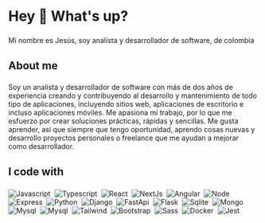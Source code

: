 <h1 align="left">Hey 👋 What's up?</h1>

###

<p align="left">Mi nombre es Jesús, soy analista y desarrollador de software, de colombia</p>

###

<h2 align="left">About me</h2>

###

<p align="left">Soy un analista y desarrollador de software con más de dos años de experiencia creando y contribuyendo al desarrollo y mantenimiento de todo tipo de aplicaciones, incluyendo sitios web, aplicaciones de escritorio e incluso aplicaciones móviles. Me apasiona mi trabajo, por lo que me esfuerzo por crear soluciones prácticas, rápidas y sencillas. Me gusta aprender, así que siempre que tengo oportunidad, aprendo cosas nuevas y desarrollo proyectos personales o freelance que me ayudan a mejorar como desarrollador.</p>

###

<h2 align="left">I code with</h2>

###
  ![Javascript](https://img.shields.io/badge/javascript-%23323330.svg?style=for-the-badge&logo=javascript&logoColor=%23F7DF1E)&nbsp;
  ![Typescript](https://img.shields.io/badge/typescript-%231572B6.svg?style=for-the-badge&logo=typescript&logoColor=white)&nbsp;
  ![React](https://img.shields.io/badge/react-%231572B6.svg?style=for-the-badge&logo=react&logoColor=white)&nbsp;
  ![NextJs](https://img.shields.io/badge/next.js-%23F4534B.svg?style=for-the-badge&logo=nextdotjs&logoColor=white)&nbsp;
  ![Angular](https://img.shields.io/badge/angular-0F0F11.svg?style=for-the-badge&logo=angular&logoColor=white)&nbsp;
  ![Node](https://img.shields.io/badge/Node.js-%5FA04E.svg?style=for-the-badge&logo=nodedotjs&logoColor=white)&nbsp;
  ![Express](https://img.shields.io/badge/express-000000.svg?style=for-the-badge&logo=express&logoColor=white)&nbsp;
  ![Python](https://img.shields.io/badge/python-3776AB.svg?style=for-the-badge&logo=python&logoColor=white)&nbsp;
  ![Django](https://img.shields.io/badge/Django-0F0F11.svg?style=for-the-badge&logo=django&logoColor=white)&nbsp;
  ![FastApi](https://img.shields.io/badge/fastapi-009688.svg?style=for-the-badge&logo=fastapi&logoColor=white)&nbsp;
  ![Flask](https://img.shields.io/badge/flask-000000.svg?style=for-the-badge&logo=flask&logoColor=white)&nbsp;
  ![Sqlite](https://img.shields.io/badge/sqlite-003B57.svg?style=for-the-badge&logo=sqlite&logoColor=white)&nbsp;
  ![Mongo](https://img.shields.io/badge/mongodb-47A248.svg?style=for-the-badge&logo=mongodb&logoColor=white)&nbsp;
  ![Mysql](https://img.shields.io/badge/mysql-4479A1.svg?style=for-the-badge&logo=mysql&logoColor=white)&nbsp;
  ![Mysql](https://img.shields.io/badge/postgresql-4169E1.svg?style=for-the-badge&logo=postgresql&logoColor=white)&nbsp;
  ![Tailwind](https://img.shields.io/badge/tailwind-06B6D4.svg?style=for-the-badge&logo=tailwindcss&logoColor=white)&nbsp;
  ![Bootstrap](https://img.shields.io/badge/bootstrap-7952B3.svg?style=for-the-badge&logo=bootstrap&logoColor=white)&nbsp;
  ![Sass](https://img.shields.io/badge/sass-CC6699.svg?style=for-the-badge&logo=sass&logoColor=white)&nbsp;
  ![Docker](https://img.shields.io/badge/Docker-2496ED.svg?style=for-the-badge&logo=docker&logoColor=white)&nbsp;
  ![Jest](https://img.shields.io/badge/Jest-C21325.svg?style=for-the-badge&logo=jest&logoColor=white)&nbsp;
###
